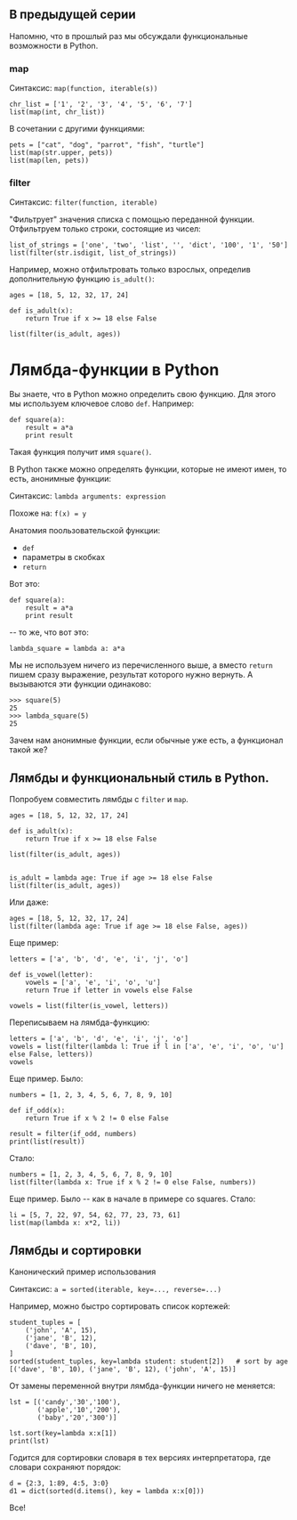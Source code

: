 ## В предыдущей серии 

Напомню, что в прошлый раз мы обсуждали функциональные возможности в Python. 

### map
Синтаксис: `map(function, iterable(s))`

```
chr_list = ['1', '2', '3', '4', '5', '6', '7']
list(map(int, chr_list))
```
В сочетании с другими функциями:

```
pets = ["cat", "dog", "parrot", "fish", "turtle"]
list(map(str.upper, pets))
list(map(len, pets))
```

### filter

Синтаксис: `filter(function, iterable)`

"Фильтрует" значения списка с помощью переданной функции. Отфильтруем только строки, состоящие из чисел:
```
list_of_strings = ['one', 'two', 'list', '', 'dict', '100', '1', '50']
list(filter(str.isdigit, list_of_strings))
```

Например, можно отфильтровать только взрослых, определив дополнительную функцию `is_adult()`: 
```
ages = [18, 5, 12, 32, 17, 24]

def is_adult(x):
    return True if x >= 18 else False

list(filter(is_adult, ages))
``` 

# Лямбда-функции в Python 

Вы знаете, что в Python можно определить свою функцию. Для этого мы используем ключевое слово `def`. Например:  

```
def square(a):
    result = a*a
    print result 
```
Такая функция получит имя `square()`. 

В Python также можно определять функции, которые не имеют имен, то есть, анонимные функции: 

Синтаксис: `lambda arguments: expression`

Похоже на: `f(x) = y`

Анатомия поользовательской функции: 
* `def` 
* параметры в скобках  
* `return` 

Вот это:

```
def square(a):
    result = a*a
    print result 
```

-- то же, что вот это:
```
lambda_square = lambda a: a*a 
```

Мы не используем ничего из перечисленного выше, а вместо `return` пишем сразу выражение, результат которого нужно вернуть. А вызываются эти функции одинаково: 
```
>>> square(5)
25 
>>> lambda_square(5)
25 
```

Зачем нам анонимные функции, если обычные уже есть, а функционал такой же? 

## Лямбды и функциональный стиль в Python. 

Попробуем совместить лямбды с `filter` и `map`. 
```
ages = [18, 5, 12, 32, 17, 24]

def is_adult(x):
    return True if x >= 18 else False

list(filter(is_adult, ages))


is_adult = lambda age: True if age >= 18 else False
list(filter(is_adult, ages))
```

Или даже: 

```
ages = [18, 5, 12, 32, 17, 24]
list(filter(lambda age: True if age >= 18 else False, ages))
```

Еще пример: 
```
letters = ['a', 'b', 'd', 'e', 'i', 'j', 'o']

def is_vowel(letter):
    vowels = ['a', 'e', 'i', 'o', 'u']
    return True if letter in vowels else False
   
vowels = list(filter(is_vowel, letters))

```
Переписываем на лямбда-функцию: 
```
letters = ['a', 'b', 'd', 'e', 'i', 'j', 'o']
vowels = list(filter(lambda l: True if l in ['a', 'e', 'i', 'o', 'u'] else False, letters))
vowels
```
Еще пример. Было: 
```
numbers = [1, 2, 3, 4, 5, 6, 7, 8, 9, 10]

def if_odd(x):
    return True if x % 2 != 0 else False

result = filter(if_odd, numbers) 
print(list(result))
```
Стало: 
```
numbers = [1, 2, 3, 4, 5, 6, 7, 8, 9, 10]
list(filter(lambda x: True if x % 2 != 0 else False, numbers))
```

Еще пример. Было -- как в начале в примере со squares. Стало: 
```
li = [5, 7, 22, 97, 54, 62, 77, 23, 73, 61] 
list(map(lambda x: x*2, li)) 
```

## Лямбды и сортировки 
Канонический пример использования 

Синтаксис: `a = sorted(iterable, key=..., reverse=...)`

Например, можно быстро сортировать список кортежей:
```
student_tuples = [
    ('john', 'A', 15),
    ('jane', 'B', 12),
    ('dave', 'B', 10),
]
sorted(student_tuples, key=lambda student: student[2])   # sort by age
[('dave', 'B', 10), ('jane', 'B', 12), ('john', 'A', 15)]
```
От замены переменной внутри лямбда-функции ничего не меняется:   

```
lst = [('candy','30','100'), 
       ('apple','10','200'), 
       ('baby','20','300')]
       
lst.sort(key=lambda x:x[1])
print(lst)
```

Годится для сортировки словаря в тех версиях интерпретатора, где словари сохраняют порядок: 

```
d = {2:3, 1:89, 4:5, 3:0}
d1 = dict(sorted(d.items(), key = lambda x:x[0]))
```

Все! 

